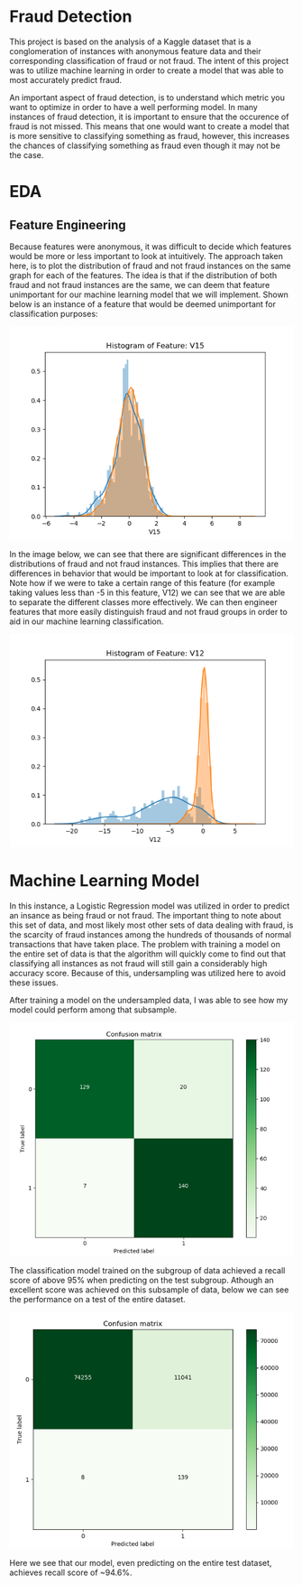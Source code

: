 # Fraud Detection
This project is based on the analysis of a Kaggle dataset that is a conglomeration of instances with anonymous feature data and their corresponding classification of fraud or not fraud.  The intent of this project was to utilize machine learning in order to create a model that was able to most accurately predict fraud.

An important aspect of fraud detection, is to understand which metric you want to optimize in order to have a well performing model.  In many instances of fraud detection, it is important to ensure that the occurence of fraud is not missed.  This means that one would want to create a model that is more sensitive to classifying something as fraud, however, this increases the chances of classifying something as fraud even though it may not be the case.

# EDA
## Feature Engineering

Because features were anonymous, it was difficult to decide which features would be more or less important to look at intuitively.  The approach taken here, is to plot the distribution of fraud and not fraud instances on the same graph for each of the features.  The idea is that if the distribution of both fraud and not fraud instances are the same, we can deem that feature unimportant for our machine learning model that we will implement.  Shown below is an instance of a feature that would be deemed unimportant for classification purposes:

![image](images/Feature_Unimportant.png)

In the image below, we can see that there are significant differences in the distributions of fraud and not fraud instances.  This implies that there are differences in behavior that would be important to look at for classification.  Note how if we were to take a certain range of this feature (for example taking values less than -5 in this feature, V12) we can see that we are able to separate the different classes more effectively.  We can then engineer features that more easily distinguish fraud and not fraud groups in order to aid in our machine learning classification.

![image](images/Feature_Important.png)

# Machine Learning Model
In this instance, a Logistic Regression model was utilized in order to predict an insance as being fraud or not fraud.  The important thing to note about this set of data, and most likely most other sets of data dealing with fraud, is the scarcity of fraud instances among the hundreds of thousands of normal transactions that have taken place.  The problem with training a model on the entire set of data is that the algorithm will quickly come to find out that classifying all instances as not fraud will still gain a considerably high accuracy score.  Because of this, undersampling was utilized here to avoid these issues.

After training a model on the undersampled data, I was able to see how my model could perform among that subsample.

![image](images/undersample_predict.png)

The classification model trained on the subgroup of data achieved a recall score of above 95% when predicting on the test subgroup.  Athough an excellent score was achieved on this subsample of data, below we can see the performance on a test of the entire dataset.

![image](images/full_predict.png)

Here we see that our model, even predicting on the entire test dataset, achieves recall score of ~94.6%.


